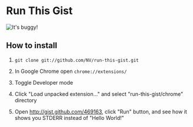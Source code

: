 Run This Gist
=============

![It's buggy!](http://nv.github.com/run-this-gist/screenshots/stderr.png)


How to install
--------------

1. `git clone git://github.com/NV/run-this-gist.git`
    
2. In Google Chrome open `chrome://extensions/` 

3. Toggle Developer mode

4. Click "Load unpacked extension..." and select "run-this-gist/chrome" directory

5. Open <http://gist.github.com/469163>, click "Run" button, and see how it shows you STDERR instead of "Hello World!"

